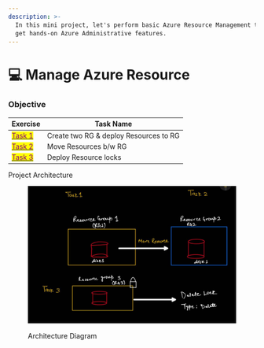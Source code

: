 ```yaml
---
description: >-
  In this mini project, let's perform basic Azure Resource Management tasks to
  get hands-on Azure Administrative features.
---
```


# 💻 Manage Azure Resource

### Objective&#x20;

| Exercise                                                | Task Name                              |
| ------------------------------------------------------- | -------------------------------------- |
| [<mark style="color:purple;">Task 1</mark> ](task-1.md) | Create two RG & deploy Resources to RG |
| [<mark style="color:purple;">Task 2</mark>](task-2.md)  | Move Resources b/w RG                  |
| [<mark style="color:purple;">Task 3</mark> ](task-3.md) | Deploy Resource locks                  |

Project Architecture&#x20;

<figure><img src="../.gitbook/assets/image (1) (1).png" alt=""><figcaption><p>Architecture Diagram </p></figcaption></figure>
